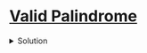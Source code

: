 # [Valid Palindrome](https://leetcode.com/problems/valid-palindrome/)

<details>
<summary>
Solution
</summary>

## Approach (Two pointers)

### Algorithm 

```c++
class Solution {
public:
    bool isPalindrome(string s) {
        int left = 0, right=s.size()-1;
        while(left < right)
        {
            if(!isalnum(s[left]))
                left++;
            else if(!isalnum(s[right]))
                right--;
            else if(tolower(s[left]) != tolower(s[right]))
                return false;
            else
            {
                left++;
                right--;
            }
        }
        return true;
    }
};
```
</details>